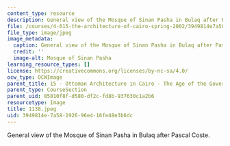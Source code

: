 ```yaml
---
content_type: resource
description: General view of the Mosque of Sinan Pasha in Bulaq after Pascal Coste.
file: /courses/4-615-the-architecture-of-cairo-spring-2002/3949814e7a58192696e416fe48e3b6dc_1138.jpeg
file_type: image/jpeg
image_metadata:
  caption: General view of the Mosque of Sinan Pasha in Bulaq after Pascal Coste.
  credit: ''
  image-alt: Mosque of Sinan Pasha
learning_resource_types: []
license: https://creativecommons.org/licenses/by-nc-sa/4.0/
ocw_type: OCWImage
parent_title: 15 - Ottoman Architecture in Cairo - The Age of the Governors
parent_type: CourseSection
parent_uid: 85810f8f-d580-df2c-fd8b-937630c1a2b6
resourcetype: Image
title: 1138.jpeg
uid: 3949814e-7a58-1926-96e4-16fe48e3b6dc
---
```

General view of the Mosque of Sinan Pasha in Bulaq after Pascal Coste.
